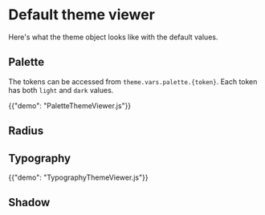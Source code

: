# Default theme viewer

<p class="description">Here's what the theme object looks like with the default values.</p>

## Palette

The tokens can be accessed from `theme.vars.palette.{token}`. Each token has both `light` and `dark` values.

{{"demo": "PaletteThemeViewer.js"}}

## Radius

## Typography

{{"demo": "TypographyThemeViewer.js"}}

## Shadow
